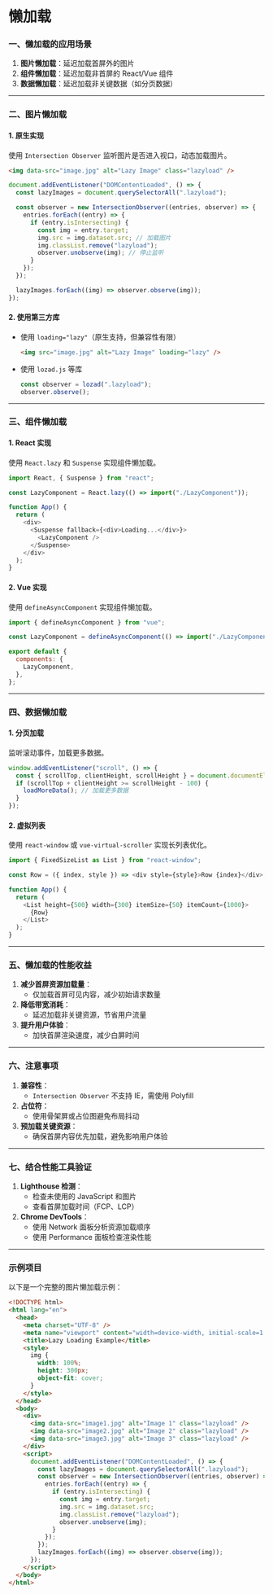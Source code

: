 # 懒加载

### 一、懒加载的应用场景

1. **图片懒加载**：延迟加载首屏外的图片
2. **组件懒加载**：延迟加载非首屏的 React/Vue 组件
3. **数据懒加载**：延迟加载非关键数据（如分页数据）

---

### 二、图片懒加载

#### 1. **原生实现**

使用 `Intersection Observer` 监听图片是否进入视口，动态加载图片。

```html
<img data-src="image.jpg" alt="Lazy Image" class="lazyload" />
```

```javascript
document.addEventListener("DOMContentLoaded", () => {
  const lazyImages = document.querySelectorAll(".lazyload");

  const observer = new IntersectionObserver((entries, observer) => {
    entries.forEach((entry) => {
      if (entry.isIntersecting) {
        const img = entry.target;
        img.src = img.dataset.src; // 加载图片
        img.classList.remove("lazyload");
        observer.unobserve(img); // 停止监听
      }
    });
  });

  lazyImages.forEach((img) => observer.observe(img));
});
```

#### 2. **使用第三方库**

- 使用 `loading="lazy"`（原生支持，但兼容性有限）
  ```html
  <img src="image.jpg" alt="Lazy Image" loading="lazy" />
  ```
- 使用 `lozad.js` 等库
  ```javascript
  const observer = lozad(".lazyload");
  observer.observe();
  ```

---

### 三、组件懒加载

#### 1. **React 实现**

使用 `React.lazy` 和 `Suspense` 实现组件懒加载。

```javascript
import React, { Suspense } from "react";

const LazyComponent = React.lazy(() => import("./LazyComponent"));

function App() {
  return (
    <div>
      <Suspense fallback={<div>Loading...</div>}>
        <LazyComponent />
      </Suspense>
    </div>
  );
}
```

#### 2. **Vue 实现**

使用 `defineAsyncComponent` 实现组件懒加载。

```javascript
import { defineAsyncComponent } from "vue";

const LazyComponent = defineAsyncComponent(() => import("./LazyComponent.vue"));

export default {
  components: {
    LazyComponent,
  },
};
```

---

### 四、数据懒加载

#### 1. **分页加载**

监听滚动事件，加载更多数据。

```javascript
window.addEventListener("scroll", () => {
  const { scrollTop, clientHeight, scrollHeight } = document.documentElement;
  if (scrollTop + clientHeight >= scrollHeight - 100) {
    loadMoreData(); // 加载更多数据
  }
});
```

#### 2. **虚拟列表**

使用 `react-window` 或 `vue-virtual-scroller` 实现长列表优化。

```javascript
import { FixedSizeList as List } from "react-window";

const Row = ({ index, style }) => <div style={style}>Row {index}</div>;

function App() {
  return (
    <List height={500} width={300} itemSize={50} itemCount={1000}>
      {Row}
    </List>
  );
}
```

---

### 五、懒加载的性能收益

1. **减少首屏资源加载量**：
   - 仅加载首屏可见内容，减少初始请求数量
2. **降低带宽消耗**：
   - 延迟加载非关键资源，节省用户流量
3. **提升用户体验**：
   - 加快首屏渲染速度，减少白屏时间

---

### 六、注意事项

1. **兼容性**：
   - `Intersection Observer` 不支持 IE，需使用 Polyfill
2. **占位符**：
   - 使用骨架屏或占位图避免布局抖动
3. **预加载关键资源**：
   - 确保首屏内容优先加载，避免影响用户体验

---

### 七、结合性能工具验证

1. **Lighthouse 检测**：
   - 检查未使用的 JavaScript 和图片
   - 查看首屏加载时间（FCP、LCP）
2. **Chrome DevTools**：
   - 使用 Network 面板分析资源加载顺序
   - 使用 Performance 面板检查渲染性能

---

### 示例项目

以下是一个完整的图片懒加载示例：

```html
<!DOCTYPE html>
<html lang="en">
  <head>
    <meta charset="UTF-8" />
    <meta name="viewport" content="width=device-width, initial-scale=1.0" />
    <title>Lazy Loading Example</title>
    <style>
      img {
        width: 100%;
        height: 300px;
        object-fit: cover;
      }
    </style>
  </head>
  <body>
    <div>
      <img data-src="image1.jpg" alt="Image 1" class="lazyload" />
      <img data-src="image2.jpg" alt="Image 2" class="lazyload" />
      <img data-src="image3.jpg" alt="Image 3" class="lazyload" />
    </div>
    <script>
      document.addEventListener("DOMContentLoaded", () => {
        const lazyImages = document.querySelectorAll(".lazyload");
        const observer = new IntersectionObserver((entries, observer) => {
          entries.forEach((entry) => {
            if (entry.isIntersecting) {
              const img = entry.target;
              img.src = img.dataset.src;
              img.classList.remove("lazyload");
              observer.unobserve(img);
            }
          });
        });
        lazyImages.forEach((img) => observer.observe(img));
      });
    </script>
  </body>
</html>
```

